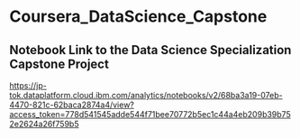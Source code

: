 # Coursera_DataScience_Capstone

## Notebook Link to the Data Science Specialization Capstone Project

https://jp-tok.dataplatform.cloud.ibm.com/analytics/notebooks/v2/68ba3a19-07eb-4470-821c-62baca2874a4/view?access_token=778d541545adde544f71bee70772b5ec1c44a4eb209b39b752e2624a26f759b5
